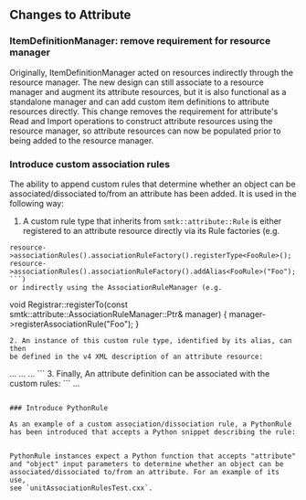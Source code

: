 ## Changes to Attribute
### ItemDefinitionManager: remove requirement for resource manager

Originally, ItemDefinitionManager acted on resources indirectly through
the resource manager. The new design can still associate to a resource
manager and augment its attribute resources, but it is also functional as
a standalone manager and can add custom item definitions to attribute
resources directly. This change removes the requirement for attribute's
Read and Import operations to construct attribute resources using the
resource manager, so attribute resources can now be populated prior to
being added to the resource manager.

### Introduce custom association rules

The ability to append custom rules that determine whether an object can be
associated/dissociated to/from an attribute has been added. It is used in
the following way:
1. A custom rule type that inherits from `smtk::attribute::Rule` is either
registered to an attribute resource directly via its Rule factories
(e.g.
```
resource->associationRules().associationRuleFactory().registerType<FooRule>();
resource->associationRules().associationRuleFactory().addAlias<FooRule>("Foo");
```)
or indirectly using the AssociationRuleManager (e.g.
```
void Registrar::registerTo(const smtk::attribute::AssociationRuleManager::Ptr& manager)
{
  manager->registerAssociationRule<FooRule>("Foo");
}
```).
2. An instance of this custom rule type, identified by its alias, can then
be defined in the v4 XML description of an attribute resource:
```
  <AssociationRules>
    <Foo Name="myFoo">
      ...
    </Foo>
  </AssociationRules>
  <DissociationRules>
    ...
  </DissociationRules>
  <Definitions>
    ...
  </Definitions>
</SMTK_AttributeResource>
```
3. Finally, An attribute definition can be associated with the custom
rules:
```
<AttDef Type="att" BaseType="">
  <AssociationRule Name="myFoo"/>
  ...
</AttDef>

```

### Introduce PythonRule

As an example of a custom association/dissociation rule, a PythonRule
has been introduced that accepts a Python snippet describing the rule:
```
<PythonRule Type="smtk::attribute::PythonRule" Name="myPythonRule"><![CDATA[
def canBeAssociated(attribute, object):
    print("can %s be associated to %s? Is it a mesh component?" % \
         ( attribute, object ) )
    import smtk.mesh
    meshComponent = smtk.mesh.Component.CastTo(object)
    return meshComponent != None
  ]]></PythonRule>
```

PythonRule instances expect a Python function that accepts "attribute"
and "object" input parameters to determine whether an object can be
associated/dissociated to/from an attribute. For an example of its use,
see `unitAssociationRulesTest.cxx`.

